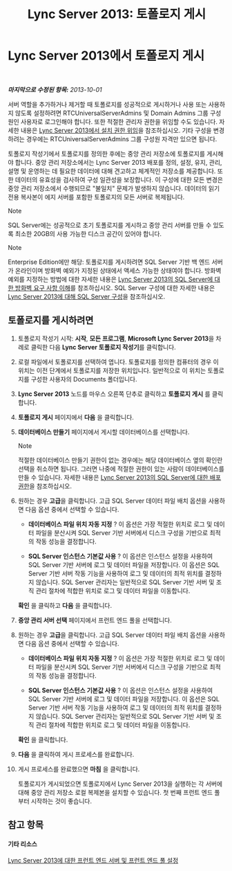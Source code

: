 ﻿---
title: 'Lync Server 2013: 토폴로지 게시'
TOCTitle: 토폴로지 게시
ms:assetid: 3b5a744b-b3a8-4538-a55e-e2e4f72dff47
ms:mtpsurl: https://technet.microsoft.com/ko-kr/library/Gg425880(v=OCS.15)
ms:contentKeyID: 49303361
ms.date: 08/10/2015
mtps_version: v=OCS.15
ms.translationtype: HT
---

# Lync Server 2013에서 토폴로지 게시

 

_**마지막으로 수정된 항목:** 2013-10-01_

서버 역할을 추가하거나 제거할 때 토폴로지를 성공적으로 게시하거나 사용 또는 사용하지 않도록 설정하려면 RTCUniversalServerAdmins 및 Domain Admins 그룹 구성원인 사용자로 로그인해야 합니다. 또한 적절한 관리자 권한을 위임할 수도 있습니다. 자세한 내용은 [Lync Server 2013에서 설치 권한 위임](lync-server-2013-delegate-setup-permissions.md)을 참조하십시오. 기타 구성을 변경하려는 경우에는 RTCUniversalServerAdmins 그룹 구성원 자격만 있으면 됩니다.

토폴로지 작성기에서 토폴로지를 정의한 후에는 중앙 관리 저장소에 토폴로지를 게시해야 합니다. 중앙 관리 저장소에서는 Lync Server 2013 배포를 정의, 설정, 유지, 관리, 설명 및 운영하는 데 필요한 데이터에 대해 견고하고 체계적인 저장소를 제공합니다. 또한 데이터의 유효성을 검사하여 구성 일관성을 보장합니다. 이 구성에 대한 모든 변경은 중앙 관리 저장소에서 수행되므로 "불일치" 문제가 발생하지 않습니다. 데이터의 읽기 전용 복사본이 에지 서버를 포함한 토폴로지의 모든 서버로 복제됩니다.


> [!NOTE]
> SQL Server에는 성공적으로 초기 토폴로지를 게시하고 중앙 관리 서버를 만들 수 있도록 최소한 20GB의 사용 가능한 디스크 공간이 있어야 합니다.




> [!NOTE]
> Enterprise Edition에만 해당: 토폴로지를 게시하려면 SQL Server 기반 백 엔드 서버가 온라인이며 방화벽 예외가 지정된 상태에서 액세스 가능한 상태여야 합니다. 방화벽 예외를 지정하는 방법에 대한 자세한 내용은 <A href="lync-server-2013-understanding-firewall-requirements-for-sql-server.md">Lync Server 2013의 SQL Server에 대한 방화벽 요구 사항 이해</A>를 참조하십시오. SQL Server 구성에 대한 자세한 내용은 <A href="lync-server-2013-configure-sql-server-for-lync-server.md">Lync Server 2013에 대해 SQL Server 구성</A>을 참조하십시오.



## 토폴로지를 게시하려면

1.  토폴로지 작성기 시작: **시작**, **모든 프로그램**, **Microsoft Lync Server 2013**을 차례로 클릭한 다음 **Lync Server 토폴로지 작성기**를 클릭합니다.

2.  로컬 파일에서 토폴로지를 선택하여 엽니다. 토폴로지를 정의한 컴퓨터의 경우 이 위치는 이전 단계에서 토폴로지를 저장한 위치입니다. 일반적으로 이 위치는 토폴로지를 구성한 사용자의 Documents 폴더입니다.

3.  **Lync Server 2013** 노드를 마우스 오른쪽 단추로 클릭하고 **토폴로지 게시** 를 클릭합니다.

4.  **토폴로지 게시** 페이지에서 **다음** 을 클릭합니다.

5.  **데이터베이스 만들기** 페이지에서 게시할 데이터베이스를 선택합니다.
    

    > [!NOTE]
    > 적절한 데이터베이스 만들기 권한이 없는 경우에는 해당 데이터베이스 옆의 확인란 선택을 취소하면 됩니다. 그러면 나중에 적절한 권한이 있는 사람이 데이터베이스를 만들 수 있습니다. 자세한 내용은 <A href="lync-server-2013-deployment-permissions-for-sql-server.md">Lync Server 2013의 SQL Server에 대한 배포 권한</A>을 참조하십시오.



6.  원하는 경우 **고급**을 클릭합니다. 고급 SQL Server 데이터 파일 배치 옵션을 사용하면 다음 옵션 중에서 선택할 수 있습니다.
    
      - **데이터베이스 파일 위치 자동 지정** ? 이 옵션은 가장 적절한 위치로 로그 및 데이터 파일을 분산시켜 SQL Server 기반 서버에서 디스크 구성을 기반으로 최적의 작동 성능을 결정합니다.
    
      - **SQL Server 인스턴스 기본값 사용** ? 이 옵션은 인스턴스 설정을 사용하여 SQL Server 기반 서버에 로그 및 데이터 파일을 저장합니다. 이 옵션은 SQL Server 기반 서버 작동 기능을 사용하여 로그 및 데이터의 최적 위치를 결정하지 않습니다. SQL Server 관리자는 일반적으로 SQL Server 기반 서버 및 조직 관리 절차에 적합한 위치로 로그 및 데이터 파일을 이동합니다.
    
    **확인** 을 클릭하고 **다음** 을 클릭합니다.

7.  **중앙 관리 서버 선택** 페이지에서 프런트 엔드 풀을 선택합니다.

8.  원하는 경우 **고급**을 클릭합니다. 고급 SQL Server 데이터 파일 배치 옵션을 사용하면 다음 옵션 중에서 선택할 수 있습니다.
    
      - **데이터베이스 파일 위치 자동 지정** ? 이 옵션은 가장 적절한 위치로 로그 및 데이터 파일을 분산시켜 SQL Server 기반 서버에서 디스크 구성을 기반으로 최적의 작동 성능을 결정합니다.
    
      - **SQL Server 인스턴스 기본값 사용** ? 이 옵션은 인스턴스 설정을 사용하여 SQL Server 기반 서버에 로그 및 데이터 파일을 저장합니다. 이 옵션은 SQL Server 기반 서버 작동 기능을 사용하여 로그 및 데이터의 최적 위치를 결정하지 않습니다. SQL Server 관리자는 일반적으로 SQL Server 기반 서버 및 조직 관리 절차에 적합한 위치로 로그 및 데이터 파일을 이동합니다.
    
    **확인** 을 클릭합니다.

9.  **다음** 을 클릭하여 게시 프로세스를 완료합니다.

10. 게시 프로세스를 완료했으면 **마침** 을 클릭합니다.
    
    토폴로지가 게시되었으면 토폴로지에서 Lync Server 2013을 실행하는 각 서버에 대해 중앙 관리 저장소 로컬 복제본을 설치할 수 있습니다. 첫 번째 프런트 엔드 풀부터 시작하는 것이 좋습니다.

## 참고 항목

#### 기타 리소스

[Lync Server 2013에 대한 프런트 엔드 서버 및 프런트 엔드 풀 설정](lync-server-2013-setting-up-front-end-servers-and-front-end-pools.md)

